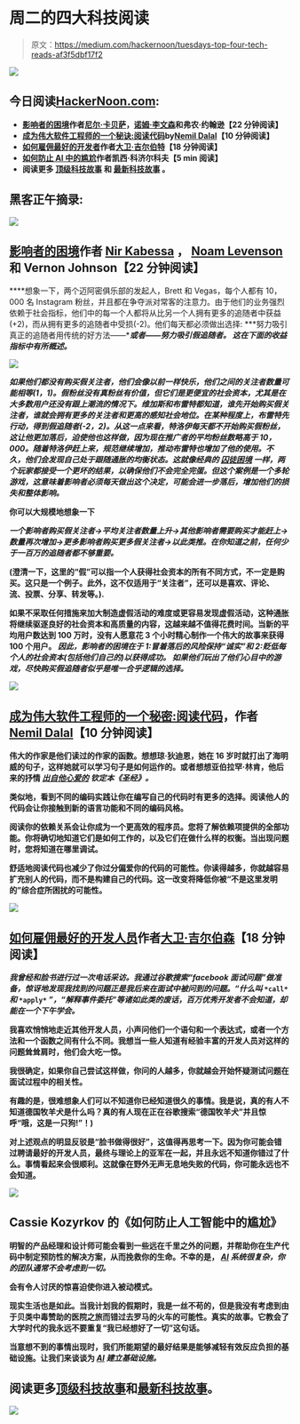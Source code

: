 # 周二的四大科技阅读

> 原文：<https://medium.com/hackernoon/tuesdays-top-four-tech-reads-af3f5dbf17f2>

![](img/182771aa30777ffbd66d7c99c7a6907f.png)

## 今日阅读[HackerNoon.com](http://HackerNoon.com):

*   **[**影响者的困境**](https://hackernoon.com/the-influencers-dilemma-83582be1925c)**作者[尼尔·卡贝萨](https://hackernoon.com/@nirkabessa)，[诺姆·李文森](https://hackernoon.com/@noamlevenson)和弗农·约翰逊【22 分钟阅读】****
*   ******[**成为伟大软件工程师的一个秘诀:阅读代码**](https://hackernoon.com/one-secret-to-becoming-a-great-software-engineer-read-code-467e31f243b0)**by[Nemil Dalal](https://hackernoon.com/@nemild)【10 分钟阅读】********
*   ********[**如何雇佣最好的开发者**](https://hackernoon.com/how-to-hire-the-best-developers-3ac0fa4e3f39)**作者[大卫·吉尔伯特](https://hackernoon.com/@david.gilbertson)【18 分钟阅读】**********
*   ********[**如何防止 AI 中的尴尬**](https://hackernoon.com/how-to-prevent-embarrassment-in-ai-5e64f437b9bb)**作者凯西·科济尔科夫【5 min 阅读】**********
*   ******阅读更多 [**顶级科技故事**](https://hackernoon.com/editors-top-tech-stories/home) 和 [**最新科技故事**](https://hackernoon.com/latest-tech-stories/home) **。********

## ****黑客正午摘录:****

****[![](img/00ca5b8b24b9bc7040489dcbfa66710a.png)](https://hackernoon.com/the-influencers-dilemma-83582be1925c)****

## ****[影响者的困境](https://hackernoon.com/the-influencers-dilemma-83582be1925c)作者 [Nir Kabessa](https://hackernoon.com/@nirkabessa) ， [Noam Levenson](https://hackernoon.com/@noamlevenson) 和 Vernon Johnson【22 分钟阅读】****

****想象一下，两个迈阿密俱乐部的发起人，Brett 和 Vegas，每个人都有 10，000 名 Instagram 粉丝，并且都在争夺派对常客的注意力。由于他们的业务强烈依赖于社会指标，他们中的每一个人都将从比另一个人拥有更多的追随者中获益(+2)，而从拥有更多的追随者中受损(-2)。他们每天都必须做出选择: ***努力吸引真正的追随者用传统的好方法——****或者——****努力吸引假追随者。*** *这在下面的收益指标中有所概述。*****

****![](img/72603627b585cd9585c18465dfaaeec7.png)****

*****如果他们都没有购买假关注者，他们会像以前一样快乐，他们之间的关注者数量可能相等(1，1)。假粉丝没有真粉丝有价值，但它们是更便宜的社会资本，尤其是在大多数用户还没有跟上潮流的情况下。维加斯和布雷特都知道，谁先开始购买假关注者，谁就会拥有更多的关注者和更高的感知社会地位。在某种程度上，布雷特先行动，得到假追随者(-2，2)。从这一点来看，特洛伊每天都不开始购买假粉丝，这让他更加落后，迫使他也这样做，因为现在推广者的平均粉丝数略高于 10，000。随着特洛伊赶上来，规范继续增加，推动布雷特也增加了他的使用。不久，他们会发现自己处于跟随通胀的均衡状态。这就像经典的* [*囚徒困境*](https://en.wikipedia.org/wiki/Prisoner%27s_dilemma) *一样，两个玩家都接受一个更坏的结果，以确保他们不会完全完蛋。但这个案例是一个多轮游戏，这意味着影响者必须每天做出这个决定，可能会进一步落后，增加他们的损失和整体影响。*****

****你可以大规模地想象一下****

*****一个影响者购买假关注者→平均关注者数量上升→其他影响者需要购买才能赶上→数量再次增加→更多影响者购买更多假关注者→以此类推。在你知道之前，任何少于一百万的追随者都不够重要。*****

****(澄清一下，这里的“假”可以指一个人获得社会资本的所有不同方式，不一定是购买。这只是一个例子。此外，这不仅适用于“关注者”，还可以是喜欢、评论、流、投票、分享、转发等。).****

****如果不采取任何措施来加大制造虚假活动的难度或更容易发现虚假活动，这种通胀将继续驱逐良好的社会资本和高质量的内容，这越来越不值得花费时间。当新的平均用户数达到 100 万时，没有人愿意花 3 个小时精心制作一个伟大的故事来获得 100 个用户。 ***因此，影响者的困境在于 1:冒着落后的风险保持“诚实”和 2:贬低每个人的社会资本(包括他们自己的)以获得成功。*** *如果他们玩出了他们心目中的游戏，尽快购买假追随者似乎是唯一合乎逻辑的选择。*****

****[![](img/c50a0ed8f47d6d9dded87635d6bf27c2.png)](https://hackernoon.com/one-secret-to-becoming-a-great-software-engineer-read-code-467e31f243b0)****

## ****[成为伟大软件工程师的一个秘密:阅读代码](https://hackernoon.com/one-secret-to-becoming-a-great-software-engineer-read-code-467e31f243b0)，作者[Nemil Dalal](https://hackernoon.com/@nemild)【10 分钟阅读】****

****伟大的作家是他们读过的作家的函数。想想琼·狄迪恩，她在 16 岁时就打出了海明威的句子，这样她就可以学习句子是如何运作的。或者想想亚伯拉罕·林肯，他后来的抒情 [*出自他心爱的*](http://www.abrahamlincolnsclassroom.org/abraham-lincoln-in-depth/abraham-lincoln-and-the-bible/) *钦定本《圣经》。*****

****类似地，看到不同的编码实践让你在编写自己的代码时有更多的选择。阅读他人的代码会让你接触到新的语言功能和不同的编码风格。****

****阅读你的依赖关系会让你成为一个更高效的程序员。您将了解依赖项提供的全部功能。你将确切地知道它们是如何工作的，以及它们在做什么样的权衡。当出现问题时，您将知道在哪里调试。****

****舒适地阅读代码也减少了你过分偏爱你的代码的可能性。你读得越多，你就越容易扩充别人的代码，而不是构建自己的代码。这一改变将降低你被“不是这里发明的”综合症所困扰的可能性。****

****[![](img/a54188b4d60887dcf4587cb278277cdf.png)](https://hackernoon.com/the-influencers-dilemma-83582be1925c)****

## ****[如何雇佣最好的开发人员](https://hackernoon.com/how-to-hire-the-best-developers-3ac0fa4e3f39)作者[大卫·吉尔伯森](https://hackernoon.com/@david.gilbertson)【18 分钟阅读】****

*****我曾经和脸书进行过一次电话采访。我通过谷歌搜索“facebook 面试问题”做准备，惊讶地发现我找到的问题正是我后来在面试中被问到的问题。“什么叫* `*call*` *和* `*apply*` *”，“解释事件委托”等诸如此类的废话，百万优秀开发者不会知道，却能在一个下午学会。*****

****我喜欢悄悄地走近其他开发人员，小声问他们一个语句和一个表达式，或者一个方法和一个函数之间有什么不同。我想当一些人知道有经验丰富的开发人员对这样的问题耸耸肩时，他们会大吃一惊。****

****我很确定，如果你自己尝试这样做，你问的人越多，你就越会开始怀疑测试问题在面试过程中的相关性。****

****有趣的是，很难想象人们可以不知道你已经知道很久的事情。我是说，真的有人不知道德国牧羊犬是什么吗？真的有人现在正在谷歌搜索“德国牧羊犬”并且惊呼“哦，这是一只狗!”！)****

****对上述观点的明显反驳是“脸书做得很好”，这值得再思考一下。因为你可能会错过聘请最好的开发人员，最终与理论上的亚军在一起，并且永远不知道你错过了什么。事情看起来会很顺利。这就像在野外无声无息地失败的代码，你可能永远也不会知道。****

****[![](img/bfaadfd8505daf41a887c1305cb03d8e.png)](https://hackernoon.com/how-to-prevent-embarrassment-in-ai-5e64f437b9bb)****

## ****Cassie Kozyrkov 的《如何防止人工智能中的尴尬》****

****明智的产品经理和设计师可能会看到一些远在千里之外的问题，并帮助你在生产代码中制定预防性的解决方案，从而挽救你的生命。不幸的是， [*AI*](http://bit.ly/quaesita_ai) *系统很复杂，你的团队通常不会考虑到一切。*****

****会有令人讨厌的惊喜迫使你进入被动模式。****

****现实生活也是如此。当我计划我的假期时，我是一丝不苟的，但是我没有考虑到由于贝类中毒赞助的医院之旅而错过去罗马的火车的可能性。真实的故事。它教会了大学时代的我永远不要重复“我已经想好了一切”这句话。****

****当意想不到的事情出现时，我们所能期望的最好结果是能够减轻有效反应负担的基础设施。让我们来谈谈为 [*AI*](http://bit.ly/quaesita_ai) *建立基础设施。*****

## ****阅读更多[顶级科技故事](https://hackernoon.com/editors-top-tech-stories/home)和[最新科技故事](https://hackernoon.com/latest-tech-stories/home)。****

****[![](img/34b5d1155bd298600940635f161e9460.png)](http://hackernoon.com)****